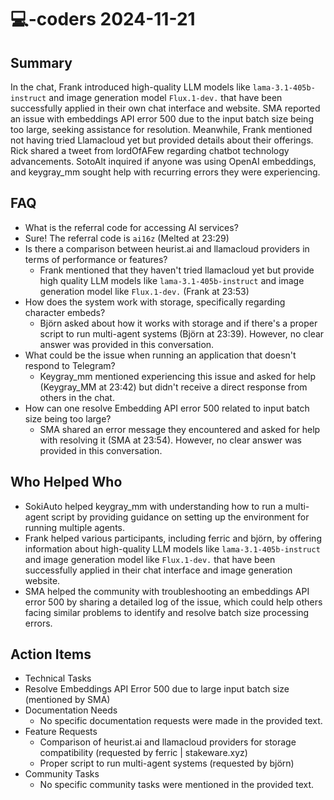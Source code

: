 # 💻-coders 2024-11-21

## Summary

In the chat, Frank introduced high-quality LLM models like `lama-3.1-405b-instruct` and image generation model
`Flux.1-dev.` that have been successfully applied in their own chat interface and website. SMA reported an issue with
embeddings API error 500 due to the input batch size being too large, seeking assistance for resolution. Meanwhile,
Frank mentioned not having tried Llamacloud yet but provided details about their offerings. Rick shared a tweet from
lordOfAFew regarding chatbot technology advancements. SotoAlt inquired if anyone was using OpenAI embeddings, and
keygray_mm sought help with recurring errors they were experiencing.

## FAQ

- What is the referral code for accessing AI services?
- Sure! The referral code is `ai16z` (Melted at 23:29)
- Is there a comparison between heurist.ai and llamacloud providers in terms of performance or features?
    - Frank mentioned that they haven't tried llamacloud yet but provide high quality LLM models like
      `lama-3.1-405b-instruct` and image generation model like `Flux.1-dev.` (Frank at 23:53)
- How does the system work with storage, specifically regarding character embeds?
    - Björn asked about how it works with storage and if there's a proper script to run multi-agent systems (Björn at
      23:39). However, no clear answer was provided in this conversation.
- What could be the issue when running an application that doesn't respond to Telegram?
    - Keygray_mm mentioned experiencing this issue and asked for help (Keygray_MM at 23:42) but didn't receive a direct
      response from others in the chat.
- How can one resolve Embedding API error 500 related to input batch size being too large?
    - SMA shared an error message they encountered and asked for help with resolving it (SMA at 23:54). However, no
      clear answer was provided in this conversation.

## Who Helped Who

- SokiAuto helped keygray_mm with understanding how to run a multi-agent script by providing guidance on setting up the
  environment for running multiple agents.
- Frank helped various participants, including ferric and björn, by offering information about high-quality LLM models like `lama-3.1-405b-instruct` and image generation model like `Flux.1-dev.` that have been successfully applied in their chat interface and image generation website.
- SMA helped the community with troubleshooting an embeddings API error 500 by sharing a detailed log of the issue, which could help others facing similar problems to identify and resolve batch size processing errors.

## Action Items

- Technical Tasks
- Resolve Embeddings API Error 500 due to large input batch size (mentioned by SMA)
- Documentation Needs
    - No specific documentation requests were made in the provided text.
- Feature Requests
    - Comparison of heurist.ai and llamacloud providers for storage compatibility (requested by ferric | stakeware.xyz)
    - Proper script to run multi-agent systems (requested by björn)
- Community Tasks
    - No specific community tasks were mentioned in the provided text.
